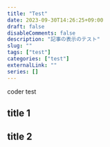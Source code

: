 ```yaml
---
title: "Test"
date: 2023-09-30T14:26:25+09:00
draft: false
disableComments: false
description: "記事の表示のテスト"
slug: ""
tags: ["test"]
categories: ["test"]
externalLink: ""
series: []
---
```


coder test

## title 1

## title 2